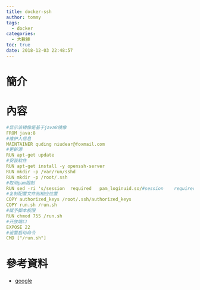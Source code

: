 ```yaml
---
title: docker-ssh
author: tommy
tags:
  - docker
categories:
  - 大數據
toc: true
date: 2018-12-03 22:48:57
---
```


# 簡介



<!--more-->
# 內容

``` yml
#显示该镜像是基于java8镜像
FROM java:8
#维护人信息
MAINTAINER quding niudear@foxmail.com
#更新源
RUN apt-get update
#安装软件
RUN apt-get install -y openssh-server
RUN mkdir -p /var/run/sshd
RUN mkdir -p /root/.ssh
#取消pam限制
RUN sed -ri 's/session  required   pam_loginuid.so/#session    required  pam_loginuid.so/g' /etc/pam.d/sshd
#复制配置文件到相应位置
COPY authorized_keys /root/.ssh/authorized_keys
COPY run.sh /run.sh
#赋予脚本权限
RUN chmod 755 /run.sh
#开放端口
EXPOSE 22
#设置启动命令
CMD ["/run.sh"]
```


# 參考資料
- [google](http://www.google.com)

